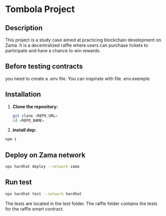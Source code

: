# Tombola Project

## Description

This project is a study case aimed at practicing blockchain development on Zama. It is a decentralized raffle where
users can purchase tickets to participate and have a chance to win rewards.

## Before testing contracts

you need to create a .env file. You can inspirate with file .env.exemple

## Installation

1. **Clone the repository:**

   ```bash
   git clone <REPO_URL>
   cd <REPO_NAME>
   ```

2. **install dep:**

 ```bash
 npm i
 ```

## Deploy on Zama network

```bash
npx hardhat deploy --network zama
```

## Run test

```bash
npx hardhat test --network hardhat
```
The tests are located in the test folder. The raffle folder contains the tests for the raffle smart contract.